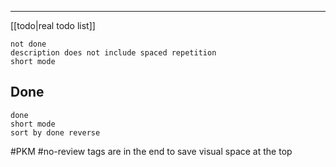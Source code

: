 
----
[[todo|real todo list]]

```tasks
not done
description does not include spaced repetition
short mode
```



## Done

```tasks
done
short mode
sort by done reverse
```
    

#PKM #no-review tags are in the end to save visual space at the top
